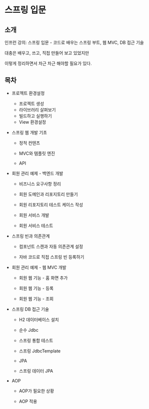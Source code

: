 # 스프링 입문

## 소개

인프런 강의: 스프링 입문 - 코드로 배우는 스프링 부트, 웹 MVC, DB 접근 기술

대충은 배우고, 쓰고, 직접 만들어 보고 있었지만

이렇게 정리하면서 차근 차근 해야할 필요가 있다.

## 목차


- 프로젝트 환경설정
    - 프로젝트 생성
    - 라이브러리 살펴보기
    - 빌드하고 실행하기
    - View 환경설정

- 스프링 웹 개발 기초

  - 정적 컨텐츠
  
  - MVC와 템플릿 엔진
  
  - API
  
- 회원 관리 예제 - 백엔드 개발
  
  - 비즈니스 요구사항 정리
  
  - 회원 도메인과 리포지토리 만들기
  
  - 회원 리포지토리 테스트 케이스 작성
  
  - 회원 서비스 개발
  
  - 회원 서비스 테스트
  
- 스프링 빈과 의존관계

  - 컴포넌트 스캔과 자동 의존관계 설정

  - 자바 코드로 직접 스프링 빈 등록하기

- 회원 관리 예제 - 웹 MVC 개발

  - 회원 웹 기능 - 홈 화면 추가
  
  - 회원 웹 기능 - 등록
  
  - 회원 웹 기능 - 조회

- 스프링 DB 접근 기술

  - H2 데이터베이스 설치

  - 순수 Jdbc
  
  - 스프링 통합 테스트
  
  - 스프링 JdbcTemplate
  
  - JPA
  
  - 스프링 데이터 JPA

- AOP

  - AOP가 필요한 상황
  
  - AOP 적용
  